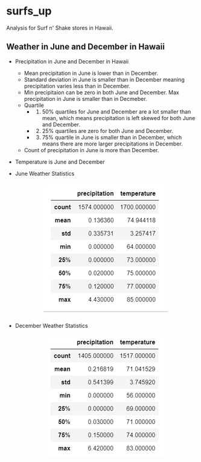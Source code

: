 # surfs_up

Analysis for Surf n' Shake stores in Hawaii.

## Weather in June and December in Hawaii

- Precipitation in June and December in Hawaii
  - Mean precipitation in June is lower than in December. 
  - Standard deviation in June is smaller than in December meaning precipitation varies less than in December.
  - Min precipitaion can be zero in both June and December. Max precipitation in June is smaller than in Decmeber.
  - Quartile
    - 1. 50% quartiles for June and December are a lot smaller than mean, which means precipitation is left skewed for both June and December.
    - 2. 25% quartiles are zero for both June and December.
    - 3. 75% quartile in June is smaller than in December, which means there are more larger precipitations in December.
  - Count of precipitation in June is more than December.
  
- Temperature is June and December
  
- June Weather Statistics

     <p align="center">
     <img src="https://github.com/karenmxm/surfs_up/blob/master/June.png">
     </p>

- December Weather Statistics

     <p align="center">
     <img src="https://github.com/karenmxm/surfs_up/blob/master/December.png">
     </p>

